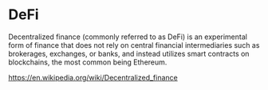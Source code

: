 # DeFi

Decentralized finance (commonly referred to as DeFi) is an experimental form of finance that does not rely on central financial intermediaries such as brokerages, exchanges, or banks, and instead 
utilizes smart contracts on blockchains, the most common being Ethereum.

https://en.wikipedia.org/wiki/Decentralized_finance


